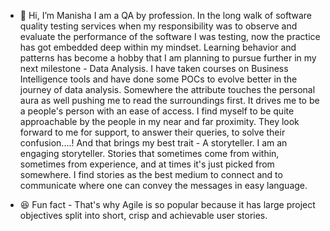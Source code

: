 - 👋 Hi, I’m Manisha
I am a QA by profession.
In the long walk of software quality testing services when my responsibility was to observe and evaluate the performance of the software I was testing, now the practice has got embedded deep within my mindset.
Learning behavior and patterns has become a hobby that I am planning to pursue further in my next milestone - Data Analysis.
I have taken courses on Business Intelligence tools and have done some POCs to evolve better in the journey of data analysis.
Somewhere the attribute touches the personal aura as well pushing me to read the surroundings first. It drives me to be a people's person with an ease of access. I find myself to be quite approachable by the people in my near and far proximity.
They look forward to me for support, to answer their queries, to solve their confusion....! And that brings my best trait - A storyteller.
I am an engaging storyteller. Stories that sometimes come from within, sometimes from experience, and at times it's just picked from somewhere.
I find stories as the best medium to connect and to communicate where one can convey the messages in easy language.

- :laughing:  Fun fact -  That's why Agile is so popular because it has large project objectives split into short, crisp and achievable user stories. 

<!---
ExAjMa/ExAjMa is a ✨ special ✨ repository because its `README.md` (this file) appears on your GitHub profile.
You can click the Preview link-  to take a look at your changes.
--->
